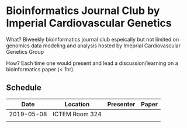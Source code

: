 # Bioinformatics Journal Club by Imperial Cardiovascular Genetics


What? Biweekly bioinformatics journal club espeically but not limited on genomics data modeling and analysis hosted by Imeprial Cardiovascular Genetics Group

How? Each time one would present and lead a discussion/learning on a bioinformatics paper (< 1hr). 

## Schedule

| Date       | Location       | Presenter | Paper |
|------------|----------------|-----------|-------|
| 2019-05-08 | ICTEM Room 324 |           |       |
|            |                |           |       |
